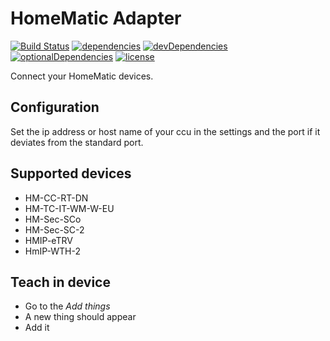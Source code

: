 # HomeMatic Adapter

[![Build Status](https://travis-ci.org/tim-hellhake/homematic-adapter.svg?branch=master)](https://travis-ci.org/tim-hellhake/homematic-adapter)
[![dependencies](https://david-dm.org/tim-hellhake/homematic-adapter.svg)](https://david-dm.org/tim-hellhake/homematic-adapter)
[![devDependencies](https://david-dm.org/tim-hellhake/homematic-adapter/dev-status.svg)](https://david-dm.org/tim-hellhake/homematic-adapter?type=dev)
[![optionalDependencies](https://david-dm.org/tim-hellhake/homematic-adapter/optional-status.svg)](https://david-dm.org/tim-hellhake/homematic-adapter?type=optional)
[![license](https://img.shields.io/badge/license-MPL--2.0-blue.svg)](LICENSE)

Connect your HomeMatic devices.

## Configuration
Set the ip address or host name of your ccu in the settings and the port if it deviates from the standard port.

## Supported devices
- HM-CC-RT-DN
- HM-TC-IT-WM-W-EU
- HM-Sec-SCo
- HM-Sec-SC-2
- HMIP-eTRV
- HmIP-WTH-2

## Teach in device
- Go to the _Add things_
- A new thing should appear
- Add it
